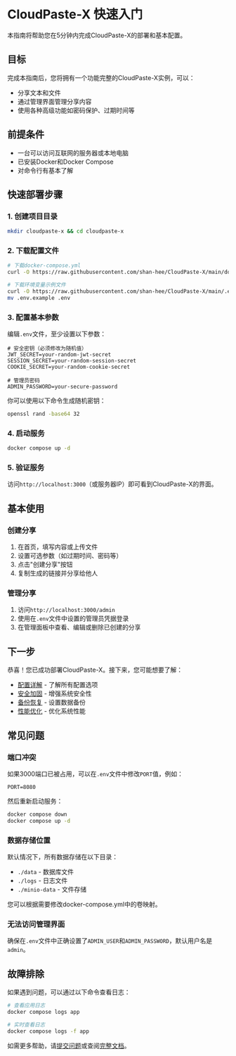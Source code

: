 # CloudPaste-X 快速入门

本指南将帮助您在5分钟内完成CloudPaste-X的部署和基本配置。

## 目标

完成本指南后，您将拥有一个功能完整的CloudPaste-X实例，可以：
- 分享文本和文件
- 通过管理界面管理分享内容
- 使用各种高级功能如密码保护、过期时间等

## 前提条件

- 一台可以访问互联网的服务器或本地电脑
- 已安装Docker和Docker Compose
- 对命令行有基本了解

## 快速部署步骤

### 1. 创建项目目录

```bash
mkdir cloudpaste-x && cd cloudpaste-x
```

### 2. 下载配置文件

```bash
# 下载docker-compose.yml
curl -O https://raw.githubusercontent.com/shan-hee/CloudPaste-X/main/docker-compose.yml

# 下载环境变量示例文件
curl -O https://raw.githubusercontent.com/shan-hee/CloudPaste-X/main/.env.example
mv .env.example .env
```

### 3. 配置基本参数

编辑`.env`文件，至少设置以下参数：

```dotenv
# 安全密钥（必须修改为随机值）
JWT_SECRET=your-random-jwt-secret
SESSION_SECRET=your-random-session-secret
COOKIE_SECRET=your-random-cookie-secret

# 管理员密码
ADMIN_PASSWORD=your-secure-password
```

你可以使用以下命令生成随机密钥：

```bash
openssl rand -base64 32
```

### 4. 启动服务

```bash
docker compose up -d
```

### 5. 验证服务

访问`http://localhost:3000`（或服务器IP）即可看到CloudPaste-X的界面。

## 基本使用

### 创建分享

1. 在首页，填写内容或上传文件
2. 设置可选参数（如过期时间、密码等）
3. 点击"创建分享"按钮
4. 复制生成的链接并分享给他人

### 管理分享

1. 访问`http://localhost:3000/admin`
2. 使用在`.env`文件中设置的管理员凭据登录
3. 在管理面板中查看、编辑或删除已创建的分享

## 下一步

恭喜！您已成功部署CloudPaste-X。接下来，您可能想要了解：

- [配置详解](configuration.md) - 了解所有配置选项
- [安全加固](security.md) - 增强系统安全性
- [备份恢复](backup.md) - 设置数据备份
- [性能优化](performance.md) - 优化系统性能

## 常见问题

### 端口冲突

如果3000端口已被占用，可以在`.env`文件中修改`PORT`值，例如：

```dotenv
PORT=8080
```

然后重新启动服务：

```bash
docker compose down
docker compose up -d
```

### 数据存储位置

默认情况下，所有数据存储在以下目录：

- `./data` - 数据库文件
- `./logs` - 日志文件
- `./minio-data` - 文件存储

您可以根据需要修改docker-compose.yml中的卷映射。

### 无法访问管理界面

确保在`.env`文件中正确设置了`ADMIN_USER`和`ADMIN_PASSWORD`，默认用户名是`admin`。

## 故障排除

如果遇到问题，可以通过以下命令查看日志：

```bash
# 查看应用日志
docker compose logs app

# 实时查看日志
docker compose logs -f app
```

如需更多帮助，请[提交问题](https://github.com/shan-hee/CloudPaste-X/issues)或查阅[完整文档](../README.md)。 